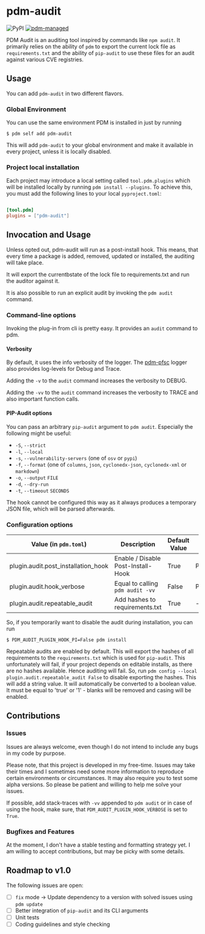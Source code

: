 # pdm-audit

![PyPI](https://img.shields.io/pypi/v/pdm-audit?logo=python&logoColor=%23cccccc)
[![pdm-managed](https://img.shields.io/badge/pdm-managed-blueviolet)](https://pdm-project.org)

PDM Audit is an auditing tool inspired by commands like `npm audit`. It primarily relies on the ability of `pdm` to export the current lock file as `requirements.txt` and the ability of `pip-audit` to use these files for an audit against various CVE registries.

## Usage

You can add `pdm-audit` in two different flavors.

### Global Environment

You can use the same environment PDM is installed in just by running

```shell
$ pdm self add pdm-audit
```

This will add `pdm-audit` to your global environment and make it available in every project, unless it is locally disabled.

### Project local installation

Each project may introduce a local setting called  `tool.pdm.plugins` which will be installed locally by running `pdm install --plugins`. To achieve this, you must add the following lines to your local `pyproject.toml`:

```toml

[tool.pdm]
plugins = ["pdm-audit"]
```

## Invocation and Usage

Unless opted out, pdm-audit will run as a post-install hook. This means, that every time a package is added, removed, updated or installed, the auditing will take place.

It will export the currentbstate of the lock file to requirements.txt and run the auditor against it.

It is also possible to run an explicit audit by invoking the `pdm audit` command.

### Command-line options

Invoking the plug-in from cli is pretty easy. It provides an `audit` command to pdm.

#### Verbosity

By default, it uses the info verbosity of the logger. The [pdm-pfsc](https://pypi.org/projects/pdm-pfsc) logger also provides log-levels for Debug and Trace.

Adding the `-v` to the `audit` command increases the verbosity to DEBUG.

Adding the `-vv` to the `audit` command increases the verbosity to TRACE and also important function calls. 

#### PIP-Audit options

You can pass an arbitrary `pip-audit` argument to `pdm audit`. Especially the following might be useful:

 - `-S`, `--strict` 
 - `-l`, `--local`
 - `-s`, `--vulnerability-servers` (one of `osv` or `pypi`)
 - `-f`, `--format` (one of `columns`, `json`, `cyclonedx-json`, `cyclonedx-xml` or `markdown`)
 - `-o`, `--output` `FILE`
 - `-d`, `--dry-run`
 - `-t`, `--timeout` `SECONDS`

The hook cannot be configured this way as it always produces a temporary JSON file, which will be parsed afterwards.

### Configuration options

| Value (in `pdm.toml`)               | Description                        | Default Value | Environment-Variable          |
| ----------------------------------- | ---------------------------------- | ------------- | ----------------------------- |
| plugin.audit.post_installation_hook | Enable / Disable Post-Install-Hook | True          | PDM_AUDIT_PLUGIN_HOOK_PI      |
| plugin.audit.hook_verbose           | Equal to calling `pdm audit -vv`   | False         | PDM_AUDIT_PLUGIN_HOOK_VERBOSE |
| plugin.audit.repeatable_audit       | Add hashes to requirements.txt     | True          |            ---                |

So, if you temporarily want to disable the audit during installation, you can run 

```shell
$ PDM_AUDIT_PLUGIN_HOOK_PI=False pdm install 
```

Repeatable audits are enabled by default. This will export the hashes of all requirements to the `requirements.txt` which is used for `pip-audit`. This unfortunately will fail, if your project depends on editable installs, as there are no hashes available. Hence auditing will fail. So, run `pdm config --local plugin.audit.repeatable_audit False` to disable exporting the hashes. This will add a string value. It will automatically be converted to a boolean value. It must be equal to 'true' or '1' - blanks will be removed and casing will be enabled.

## Contributions

### Issues

Issues are always welcome, even though I do not intend to include any bugs in my code by purpose.

Please note, that this project is developed in my free-time. Issues may take their times and I sometimes need some more information to reproduce certain environments or circumstances. It may also require you to test some alpha versions. So please be patient and willing to help me solve your issues.

If possible, add stack-traces with `-vv` appended to `pdm audit` or in case of using the hook, make sure, that `PDM_AUDIT_PLUGIN_HOOK_VERBOSE` is set to `True`.

### Bugfixes and Features

At the moment, I don't have a stable testing and formatting strategy yet. I am willing to accept contributions, but may be picky with some details.

## Roadmap to v1.0

The following issues are open:

 - [ ] `fix` mode -> Update dependency to a version with solved issues using `pdm update`
 - [ ] Better integration of `pip-audit` and its CLI arguments
 - [ ] Unit tests
 - [ ] Coding guidelines and style checking
